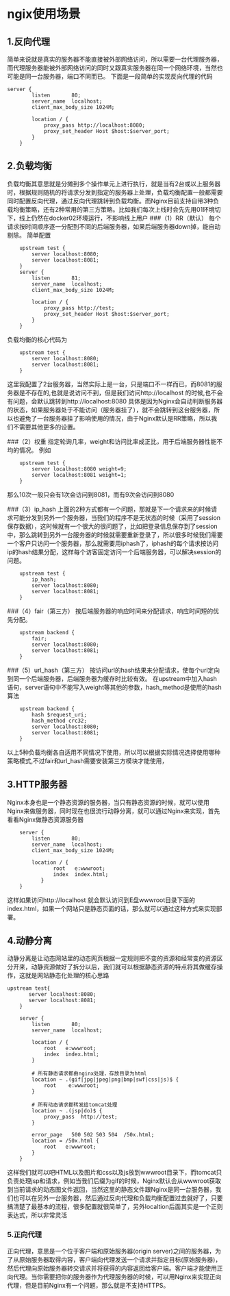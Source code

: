 # ngix使用场景

## 1.反向代理
简单来说就是真实的服务器不能直接被外部网络访问，所以需要一台代理服务器，而代理服务器能被外部网络访问的同时又跟真实服务器在同一个网络环境，当然也可能是同一台服务器，端口不同而已。 下面是一段简单的实现反向代理的代码

```
server {  
        listen       80;                                                        
        server_name  localhost;                                              
        client_max_body_size 1024M;
 
        location / {
            proxy_pass http://localhost:8080;
            proxy_set_header Host $host:$server_port;
        }
    }
```
	
## 2.负载均衡
负载均衡其意思就是分摊到多个操作单元上进行执行，就是当有2台或以上服务器时，根据规则随机的将请求分发到指定的服务器上处理，负载均衡配置一般都需要同时配置反向代理，通过反向代理跳转到负载均衡。而Nginx目前支持自带3种负载均衡策略，还有2种常用的第三方策略。比如我们每次上线时会先先用01环境切下，线上仍然在docker02环境运行，不影响线上用户
###（1）RR（默认）
每个请求按时间顺序逐一分配到不同的后端服务器，如果后端服务器down掉，能自动剔除。
简单配置

```
    upstream test {
        server localhost:8080;
        server localhost:8081;
    }
    server {
        listen       81;                                                        
        server_name  localhost;                                              
        client_max_body_size 1024M;
 
        location / {
            proxy_pass http://test;
            proxy_set_header Host $host:$server_port;
        }
    }
```

负载均衡的核心代码为

``` 
    upstream test {
        server localhost:8080;
        server localhost:8081;
    }
``` 
这里我配置了2台服务器，当然实际上是一台，只是端口不一样而已，而8081的服务器是不存在的,也就是说访问不到，但是我们访问http://localhost 的时候,也不会有问题，会默认跳转到http://localhost:8080 具体是因为Nginx会自动判断服务器的状态，如果服务器处于不能访问（服务器挂了），就不会跳转到这台服务器，所以也避免了一台服务器挂了影响使用的情况，由于Nginx默认是RR策略，所以我们不需要其他更多的设置。

###（2）权重
指定轮询几率，weight和访问比率成正比，用于后端服务器性能不均的情况。 例如

```
    upstream test {
        server localhost:8080 weight=9;
        server localhost:8081 weight=1;
    }
```
 
那么10次一般只会有1次会访问到8081，而有9次会访问到8080

###（3）ip_hash
上面的2种方式都有一个问题，那就是下一个请求来的时候请求可能分发到另外一个服务器，当我们的程序不是无状态的时候（采用了session保存数据），这时候就有一个很大的很问题了，比如把登录信息保存到了session中，那么跳转到另外一台服务器的时候就需要重新登录了，所以很多时候我们需要一个客户只访问一个服务器，那么就需要用iphash了，iphash的每个请求按访问ip的hash结果分配，这样每个访客固定访问一个后端服务器，可以解决session的问题。

```
    upstream test {
        ip_hash;
        server localhost:8080;
        server localhost:8081;
    }
```
 
###（4）fair（第三方）
按后端服务器的响应时间来分配请求，响应时间短的优先分配。

```
    upstream backend {
        fair;
        server localhost:8080;
        server localhost:8081;
    }
```

###（5）url_hash（第三方）
按访问url的hash结果来分配请求，使每个url定向到同一个后端服务器，后端服务器为缓存时比较有效。 在upstream中加入hash语句，server语句中不能写入weight等其他的参数，hash_method是使用的hash算法
```
    upstream backend {
        hash $request_uri;
        hash_method crc32;
        server localhost:8080;
        server localhost:8081;
    }
```

以上5种负载均衡各自适用不同情况下使用，所以可以根据实际情况选择使用哪种策略模式,不过fair和url_hash需要安装第三方模块才能使用，
 
## 3.HTTP服务器
Nginx本身也是一个静态资源的服务器，当只有静态资源的时候，就可以使用Nginx来做服务器，同时现在也很流行动静分离，就可以通过Nginx来实现，首先看看Nginx做静态资源服务器
```
    server {
        listen       80;                                                        
        server_name  localhost;                                              
        client_max_body_size 1024M;
 
        location / {
               root   e:wwwroot;
               index  index.html;
           }
    }
```

这样如果访问http://localhost 就会默认访问到E盘wwwroot目录下面的index.html，如果一个网站只是静态页面的话，那么就可以通过这种方式来实现部署。

## 4.动静分离

动静分离是让动态网站里的动态网页根据一定规则把不变的资源和经常变的资源区分开来，动静资源做好了拆分以后，我们就可以根据静态资源的特点将其做缓存操作，这就是网站静态化处理的核心思路
```
upstream test{  
       server localhost:8080;  
       server localhost:8081;  
    }  
 
    server {  
        listen       80;  
        server_name  localhost;  
 
        location / {  
            root   e:wwwroot;  
            index  index.html;  
        }  
 
        # 所有静态请求都由nginx处理，存放目录为html  
        location ~ .(gif|jpg|jpeg|png|bmp|swf|css|js)$ {  
            root    e:wwwroot;  
        }  
 
        # 所有动态请求都转发给tomcat处理  
        location ~ .(jsp|do)$ {  
            proxy_pass  http://test;  
        }  
 
        error_page   500 502 503 504  /50x.html;  
        location = /50x.html {  
            root   e:wwwroot;  
        }  
    }  
```

这样我们就可以吧HTML以及图片和css以及js放到wwwroot目录下，而tomcat只负责处理jsp和请求，例如当我们后缀为gif的时候，Nginx默认会从wwwroot获取到当前请求的动态图文件返回，当然这里的静态文件跟Nginx是同一台服务器，我们也可以在另外一台服务器，然后通过反向代理和负载均衡配置过去就好了，只要搞清楚了最基本的流程，很多配置就很简单了，另外localtion后面其实是一个正则表达式，所以非常灵活

### 5.正向代理
正向代理，意思是一个位于客户端和原始服务器(origin server)之间的服务器，为了从原始服务器取得内容，客户端向代理发送一个请求并指定目标(原始服务器)，然后代理向原始服务器转交请求并将获得的内容返回给客户端。客户端才能使用正向代理。当你需要把你的服务器作为代理服务器的时候，可以用Nginx来实现正向代理，但是目前Nginx有一个问题，那么就是不支持HTTPS。
